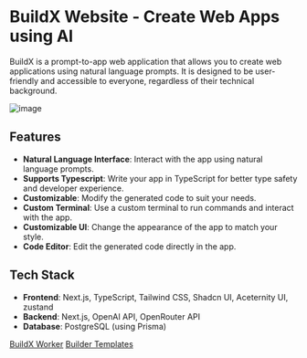 # BuildX Website - Create Web Apps using AI
BuildX is a prompt-to-app web application that allows you to create web applications using natural language prompts. It is designed to be user-friendly and accessible to everyone, regardless of their technical background.

![image](https://github.com/user-attachments/assets/e2db493a-a838-48d9-b04c-d6ec4ef07cad)


## Features
- **Natural Language Interface**: Interact with the app using natural language prompts.
- **Supports Typescript**: Write your app in TypeScript for better type safety and developer experience.
- **Customizable**: Modify the generated code to suit your needs.
- **Custom Terminal**: Use a custom terminal to run commands and interact with the app.
- **Customizable UI**: Change the appearance of the app to match your style.
- **Code Editor**: Edit the generated code directly in the app.

## Tech Stack
- **Frontend**: Next.js, TypeScript, Tailwind CSS, Shadcn UI, Aceternity UI, zustand
- **Backend**: Next.js, OpenAI API, OpenRouter API
- **Database**: PostgreSQL (using Prisma)

[BuildX Worker](https://github.com/tsahil01/buildx-worker)
[Builder Templates](https://github.com/tsahil01/builder-templates)

